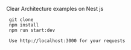 Clear Architecture examples on Nest js

```
 git clone
 npm install
 npm run start:dev

 Use http://localhost:3000 for your requests
```
